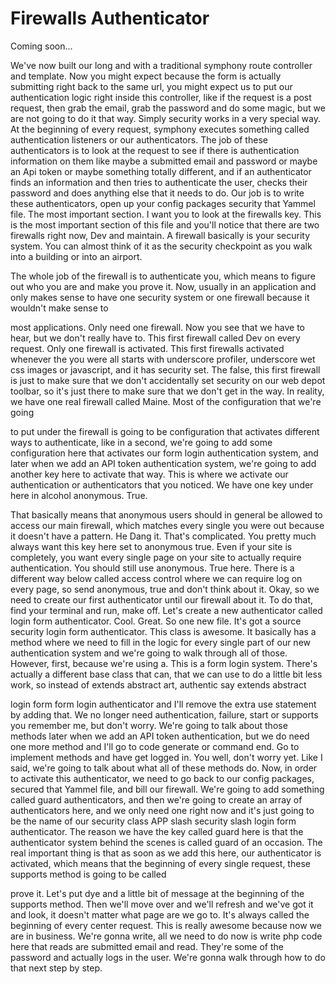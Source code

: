 # Firewalls Authenticator

Coming soon...

We've now built our long and with a traditional symphony route controller and template. Now you might expect because the form is actually submitting right back to the same url, you might expect us to put our authentication logic right inside this controller, like if the request is a post request, then grab the email, grab the password and do some magic, but we are not going to do it that way. Simply security works in a very special way. At the beginning of every request, symphony executes something called authentication listeners or our authenticators. The job of these authenticators is to look at the request to see if there is authentication information on them like maybe a submitted email and password or maybe an Api token or maybe something totally different, and if an authenticator finds an information and then tries to authenticate the user, checks their password and does anything else that it needs to do. Our job is to write these authenticators, open up your config packages security that Yammel file. The most important section. I want you to look at the firewalls key. This is the most important section of this file and you'll notice that there are two firewalls right now, Dev and maintain. A firewall basically is your security system. You can almost think of it as the security checkpoint as you walk into a building or into an airport. 

The whole job of the firewall is to authenticate you, which means to figure out who you are and make you prove it. Now, usually in an application and only makes sense to have one security system or one firewall because it wouldn't make sense to 

most applications. Only need one firewall. Now you see that we have to hear, but we don't really have to. This first firewall called Dev on every request. Only one firewall is activated. This first firewalls activated whenever the you were all starts with underscore profiler, underscore wet css images or javascript, and it has security set. The false, this first firewall is just to make sure that we don't accidentally set security on our web depot toolbar, so it's just there to make sure that we don't get in the way. In reality, we have one real firewall called Maine. Most of the configuration that we're going 

to put under the firewall is going to be configuration that activates different ways to authenticate, like in a second, we're going to add some configuration here that activates our form login authentication system, and later when we add an API token authentication system, we're going to add another key here to activate that way. This is where we activate our authentication or authenticators that you noticed. We have one key under here in alcohol anonymous. True. 

That basically means that anonymous users should in general be allowed to access our main firewall, which matches every single you were out because it doesn't have a pattern. He Dang it. That's complicated. You pretty much always want this key here set to anonymous true. Even if your site is completely, you want every single page on your site to actually require authentication. You should still use anonymous. True here. There is a different way below called access control where we can require log on every page, so send anonymous, true and don't think about it. Okay, so we need to create our first authenticator until our firewall about it. To do that, find your terminal and run, make off. Let's create a new authenticator called login form authenticator. Cool. Great. So one new file. It's got a source security login form authenticator. This class is awesome. It basically has a method where we need to fill in the logic for every single part of our new authentication system and we're going to walk through all of those. However, first, because we're using a. This is a form login system. There's actually a different base class that can, that we can use to do a little bit less work, so instead of extends abstract art, authentic say extends abstract 

login form form login authenticator and I'll remove the extra use statement by adding that. We no longer need authentication, failure, start or supports you remember me, but don't worry. We're going to talk about those methods later when we add an API token authentication, but we do need one more method and I'll go to code generate or command end. Go to implement methods and have get logged in. You well, don't worry yet. Like I said, we're going to talk about what all of these methods do. Now, in order to activate this authenticator, we need to go back to our config packages, secured that Yammel file, and bill our firewall. We're going to add something called guard authenticators, and then we're going to create an array of authenticators here, and we only need one right now and it's just going to be the name of our security class APP slash security slash login form authenticator. The reason we have the key called guard here is that the authenticator system behind the scenes is called guard of an occasion. The real important thing is that as soon as we add this here, our authenticator is activated, which means that the beginning of every single request, these supports method is going to be called 

prove it. Let's put dye and a little bit of message at the beginning of the supports method. Then we'll move over and we'll refresh and we've got it and look, it doesn't matter what page are we go to. It's always called the beginning of every center request. This is really awesome because now we are in business. We're gonna write, all we need to do now is write php code here that reads are submitted email and read. They're some of the password and actually logs in the user. We're gonna walk through how to do that next step by step.